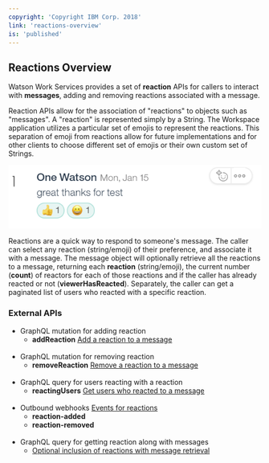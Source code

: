 ```yaml
---
copyright: 'Copyright IBM Corp. 2018'
link: 'reactions-overview'
is: 'published'
---
```

## Reactions Overview

Watson Work Services provides a set of **reaction** APIs for callers to interact with **messages**, adding and removing reactions associated with a message.

Reaction APIs allow for the association of "reactions" to objects such as "messages". A "reaction" is represented simply by a String. The Workspace application utilizes a particular set of emojis to represent the reactions. This separation of emoji from reactions allow for future implementations and for other clients to choose different set of emojis or their own custom set of Strings.

![Image](../images/reaction.png)

Reactions are a quick way to respond to someone's message.  The caller can select any reaction (string/emoji) of their preference, and associate it with a message.  The message object will optionally retrieve all the reactions to a message, returning each **reaction** (string/emoji), the current number (**count**) of reactors for each of those reactions and if the caller has already reacted or not (**viewerHasReacted**).  Separately, the caller can get a paginated list of users who reacted with a specific reaction.

### External APIs

 * GraphQL mutation for adding reaction
    * **addReaction** [Add a reaction to a message](./V1_Add_Reaction.md)
    <br>
 * GraphQL mutation for removing reaction
    * **removeReaction** [Remove a reaction to a message](./guides/V1_Remove_Reaction.md)
    <br>
 * GraphQL query for users reacting with a reaction
    * **reactingUsers** [Get users who reacted to a message](./V1_Reacting_Users.md)
    <br>
 * Outbound webhooks [Events for reactions](./V1_wwsg_Webhooks.md)
    * **reaction-added**
    * **reaction-removed**
    <br>
 * GraphQL query for getting reaction along with messages
    * [Optional inclusion of reactions with message retrieval](./V1_message_main.md)
<br><br>


